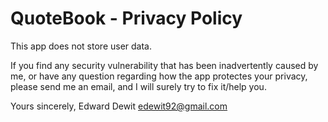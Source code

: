 # QuoteBook - Privacy Policy

This app does not store user data.

If you find any security vulnerability that has been inadvertently caused by me, or have any question regarding how the app protectes your privacy, please send me an email, and I will surely try to fix it/help you.

Yours sincerely,
Edward Dewit
edewit92@gmail.com
